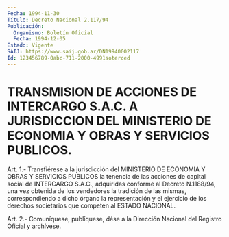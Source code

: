 ```yaml
---
Fecha: 1994-11-30
Título: Decreto Nacional 2.117/94
Publicación:
  Organismo: Boletín Oficial
  Fecha: 1994-12-05
Estado: Vigente
SAIJ: https://www.saij.gob.ar/DN19940002117
Id: 123456789-0abc-711-2000-4991soterced
---
```

# TRANSMISION DE ACCIONES DE INTERCARGO S.A.C. A JURISDICCION DEL MINISTERIO DE ECONOMIA Y OBRAS Y SERVICIOS PUBLICOS.

<a id="1"></a>
Art.  1.-  Transfiérese  a  la  jurisdicción del MINISTERIO DE ECONOMIA Y OBRAS Y SERVICIOS PUBLICOS  la  tenencia de las acciones de  capital  social  de INTERCARGO S.A.C., adquiridas  conforme  al Decreto N.1188/94, una  vez obtenida de los vendedores la tradición de las mismas, correspondiendo  a  dicho órgano la representación y el ejercicio de los derechos societarios  que  competen  al  ESTADO NACIONAL.

<a id="2"></a>
Art. 2.- Comuníquese, publíquese, dése a la Dirección Nacional del Registro Oficial y archívese.